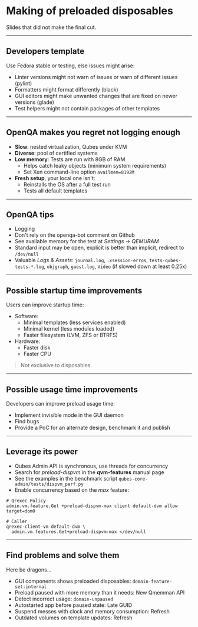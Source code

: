 # Making of preloaded disposables

Slides that did not make the final cut.

---

## Developers template

Use Fedora stable or testing, else issues might arise:

* Linter versions might not warn of issues or warn of different issues (pylint)
* Formatters might format differently (black)
* GUI editors might make unwanted changes that are fixed on newer versions (glade)
* Test helpers might not contain packages of other templates

---

## OpenQA makes you regret not logging enough

* **Slow**: nested virtualization, Qubes under KVM
* **Diverse**: pool of certified systems
* **Low memory**: Tests are run with 8GB of RAM
  * Helps catch leaky objects (minimum system requirements)
  * Set Xen command-line option `availmem=8192M`
* **Fresh setup**, your local one isn't:
  * Reinstalls the OS after a full test run
  * Tests all default templates

---

## OpenQA tips

* Logging
* Don't rely on the openqa-bot comment on Github
* See available memory for the test at *Settings* -> *QEMURAM*
* Standard input may be open, explicit is better than implicit, redirect to `/dev/null`
* Valuable *Logs & Assets*: `journal.log`, `.xsession-erros`, `tests-qubes-tests-*.log`, `objgraph`, `guest.log`, `Video` (if slowed down at least 0.25x)

---

## Possible startup time improvements

Users can improve startup time:

* Software:
  * Minimal templates (less services enabled)
  * Minimal kernel (less modules loaded)
  * Faster filesystem (LVM, ZFS or BTRFS)
* Hardware:
  * Faster disk
  * Faster CPU

> Not exclusive to disposables

---

## Possible usage time improvements

Developers can improve preload usage time:

* Implement invisible mode in the GUI daemon
* Find bugs
* Provide a PoC for an alternate design, benchmark it and publish

---

## Leverage its power

* Qubes Admin API is synchronous, use threads for concurrency
* Search for *preload-dispvm* in the **qvm-features** manual page
* See the examples in the benchmark script `qubes-core-admin/tests/dispvm_perf.py`
* Enable concurrency based on the *max* feature:

```
# Qrexec Policy
admin.vm.feature.Get +preload-dispvm-max client default-dvm allow target=dom0
```

```
# Caller
qrexec-client-vm default-dvm \
  admin.vm.features.Get+preload-dispvm-max </dev/null
```

---

## Find problems and solve them

Here be dragons...

* GUI components shows preloaded disposables: `domain-feature-set:internal`
* Preload paused with more memory than it needs: New Qmemman API
* Detect incorrect usage: `domain-unpaused`
* Autostarted app before paused state: Late GUID
* Suspend messes with clock and memory consumption: Refresh
* Outdated volumes on template updates: Refresh
